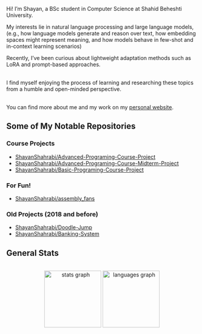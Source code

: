 Hi! I’m Shayan, a BSc student in Computer Science at Shahid Beheshti University.<br>

My interests lie in natural language processing and large language models,<br> (e.g., how language models generate and reason over text, how embedding spaces might represent meaning, and how models behave in few-shot and in-context learning scenarios)<br>

Recently, I’ve been curious about lightweight adaptation methods such as LoRA and prompt-based approaches.<br><br>

I find myself enjoying the process of learning and researching these topics from a humble and open-minded perspective.<br><br>

You can find more about me and my work on my [personal website](https://shayanshahrabi.github.io).


## Some of My Notable Repositories


### Course Projects
- [ShayanShahrabi/Advanced-Programing-Course-Project](https://github.com/ShayanShahrabi/Spotify-Project)
- [ShayanShahrabi/Advanced-Programing-Course-Midterm-Project](https://github.com/ShayanShahrabi/online-shop-simulator)
- [ShayanShahrabi/Basic-Programing-Course-Project](https://github.com/ShayanShahrabi/Pac-Man)


### For Fun!
- [ShayanShahrabi/assembly_fans](https://github.com/ShayanShahrabi/assembly_fans)


### Old Projects (2018 and before)
- [ShayanShahrabi/Doodle-Jump](https://github.com/ShayanShahrabi/Doodle-Jump)
- [ShayanShahrabi/Banking-System](https://github.com/ShayanShahrabi/Bankig-System)


## General Stats

<br clear="both">
<div align="center">
  <img src="https://github-readme-stats.vercel.app/api?username=ShayanShahrabi&hide_title=true&hide_rank=false&show_icons=true&rank_icon=github&include_all_commits=true&count_private=true&disable_animations=false&theme=rose_pine&locale=en&hide_border=true&order=1" height="150" alt="stats graph"  />
  <img src="https://github-readme-stats.vercel.app/api/top-langs?username=ShayanShahrabi&locale=en&hide_title=false&layout=compact&card_width=320&langs_count=5&theme=rose_pine&hide_border=true&order=2" height="150" alt="languages graph"  />
</div>
